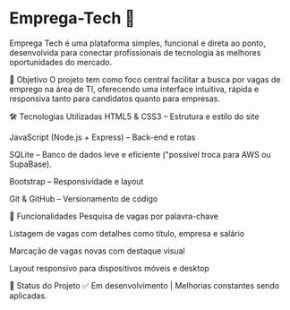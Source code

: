 # Emprega-Tech 💼
Emprega Tech é uma plataforma simples, funcional e direta ao ponto, desenvolvida para conectar profissionais de tecnologia às melhores oportunidades do mercado.

🚀 Objetivo
O projeto tem como foco central facilitar a busca por vagas de emprego na área de TI, oferecendo uma interface intuitiva, rápida e responsiva tanto para candidatos quanto para empresas.

🛠️ Tecnologias Utilizadas
HTML5 & CSS3 – Estrutura e estilo do site

JavaScript (Node.js + Express) – Back-end e rotas

SQLite – Banco de dados leve e eficiente  ("possivel troca para AWS ou SupaBase).

Bootstrap – Responsividade e layout

Git & GitHub – Versionamento de código

🌟 Funcionalidades
Pesquisa de vagas por palavra-chave

Listagem de vagas com detalhes como título, empresa e salário

Marcação de vagas novas com destaque visual

Layout responsivo para dispositivos móveis e desktop

📌 Status do Projeto
✅ Em desenvolvimento | Melhorias constantes sendo aplicadas.
